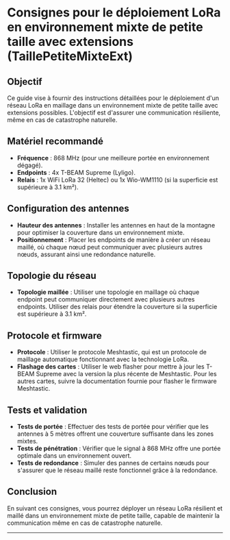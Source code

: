 # Consignes pour le déploiement LoRa en environnement mixte de petite taille avec extensions (TaillePetiteMixteExt)

## Objectif

Ce guide vise à fournir des instructions détaillées pour le déploiement d'un réseau LoRa en maillage dans un environnement mixte de petite taille avec extensions possibles. L'objectif est d'assurer une communication résiliente, même en cas de catastrophe naturelle.

## Matériel recommandé

- **Fréquence** : 868 MHz (pour une meilleure portée en environnement dégagé).
- **Endpoints** : 4x T-BEAM Supreme (Lyligo).
- **Relais** : 1x WiFi LoRa 32 (Heltec) ou 1x Wio-WM1110 (si la superficie est supérieure à 3.1 km²).

## Configuration des antennes

- **Hauteur des antennes** : Installer les antennes en haut de la montagne pour optimiser la couverture dans un environnement mixte.
- **Positionnement** : Placer les endpoints de manière à créer un réseau maillé, où chaque nœud peut communiquer avec plusieurs autres nœuds, assurant ainsi une redondance naturelle.

## Topologie du réseau

- **Topologie maillée** : Utiliser une topologie en maillage où chaque endpoint peut communiquer directement avec plusieurs autres endpoints. Utiliser des relais pour étendre la couverture si la superficie est supérieure à 3.1 km².

## Protocole et firmware

- **Protocole** : Utiliser le protocole Meshtastic, qui est un protocole de maillage automatique fonctionnant avec la technologie LoRa.
- **Flashage des cartes** : Utiliser le web flasher pour mettre à jour les T-BEAM Supreme avec la version la plus récente de Meshtastic. Pour les autres cartes, suivre la documentation fournie pour flasher le firmware Meshtastic.

## Tests et validation

- **Tests de portée** : Effectuer des tests de portée pour vérifier que les antennes à 5 mètres offrent une couverture suffisante dans les zones mixtes.
- **Tests de pénétration** : Vérifier que le signal à 868 MHz offre une portée optimale dans un environnement ouvert.
- **Tests de redondance** : Simuler des pannes de certains nœuds pour s'assurer que le réseau maillé reste fonctionnel grâce à la redondance.

## Conclusion

En suivant ces consignes, vous pourrez déployer un réseau LoRa résilient et maillé dans un environnement mixte de petite taille, capable de maintenir la communication même en cas de catastrophe naturelle.

---
